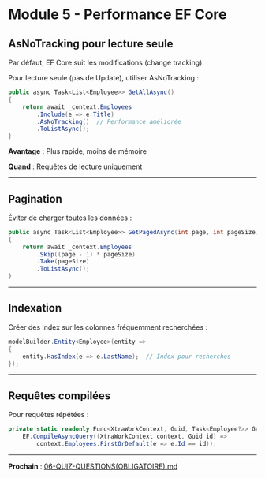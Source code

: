 # Module 5 - Performance EF Core

## AsNoTracking pour lecture seule

Par défaut, EF Core suit les modifications (change tracking).

Pour lecture seule (pas de Update), utiliser AsNoTracking :

```csharp
public async Task<List<Employee>> GetAllAsync()
{
    return await _context.Employees
        .Include(e => e.Title)
        .AsNoTracking()  // Performance améliorée
        .ToListAsync();
}
```

**Avantage** : Plus rapide, moins de mémoire

**Quand** : Requêtes de lecture uniquement

---

## Pagination

Éviter de charger toutes les données :

```csharp
public async Task<List<Employee>> GetPagedAsync(int page, int pageSize)
{
    return await _context.Employees
        .Skip((page - 1) * pageSize)
        .Take(pageSize)
        .ToListAsync();
}
```

---

## Indexation

Créer des index sur les colonnes fréquemment recherchées :

```csharp
modelBuilder.Entity<Employee>(entity =>
{
    entity.HasIndex(e => e.LastName);  // Index pour recherches
});
```

---

## Requêtes compilées

Pour requêtes répétées :

```csharp
private static readonly Func<XtraWorkContext, Guid, Task<Employee?>> GetByIdCompiled =
    EF.CompileAsyncQuery((XtraWorkContext context, Guid id) =>
        context.Employees.FirstOrDefault(e => e.Id == id));
```

---

**Prochain** : [06-QUIZ-QUESTIONS(OBLIGATOIRE).md](./06-QUIZ-QUESTIONS(OBLIGATOIRE).md)

